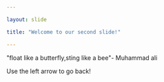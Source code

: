 ```yaml
---

layout: slide

title: "Welcome to our second slide!"

---
```


"float like a butterfly,sting like a bee"- Muhammad ali

Use the left arrow to go back!

